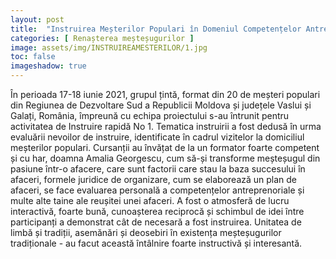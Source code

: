```yaml
---
layout: post
title:  "Instruirea Meșterilor Populari în Domeniul Competențelor Antreprenoriale"
categories: [ Renașterea meșteșugurilor ]
image: assets/img/INSTRUIREAMESTERILOR/1.jpg
toc: false
imageshadow: true
---
```

În perioada 17-18 iunie 2021, grupul țintă, format din 20 de meșteri populari din Regiunea de Dezvoltare Sud a Republicii Moldova și județele Vaslui și Galați, România, împreună cu echipa proiectului s-au întrunit pentru activitatea de Instruire rapidă No 1. Tematica instruirii a fost dedusă în urma evaluării nevoilor de instruire, identificate în cadrul vizitelor la domiciliul meșterilor populari. Cursanții au învățat de la un formator foarte competent și cu har, doamna Amalia Georgescu, cum să-și transforme meșteșugul din pasiune într-o afacere, care sunt factorii care stau la baza succesului în afaceri, formele juridice de organizare, cum se elaborează un plan de afaceri, se face evaluarea personală a competențelor antreprenoriale și multe alte taine ale reușitei unei afaceri. A fost o atmosferă de lucru interactivă, foarte bună, cunoașterea reciprocă și schimbul de idei între participanți a demonstrat cât de necesară a fost instruirea. Unitatea de limbă și tradiții, asemănări și deosebiri în existența meșteșugurilor tradiționale - au facut această întâlnire foarte instructivă și interesantă.